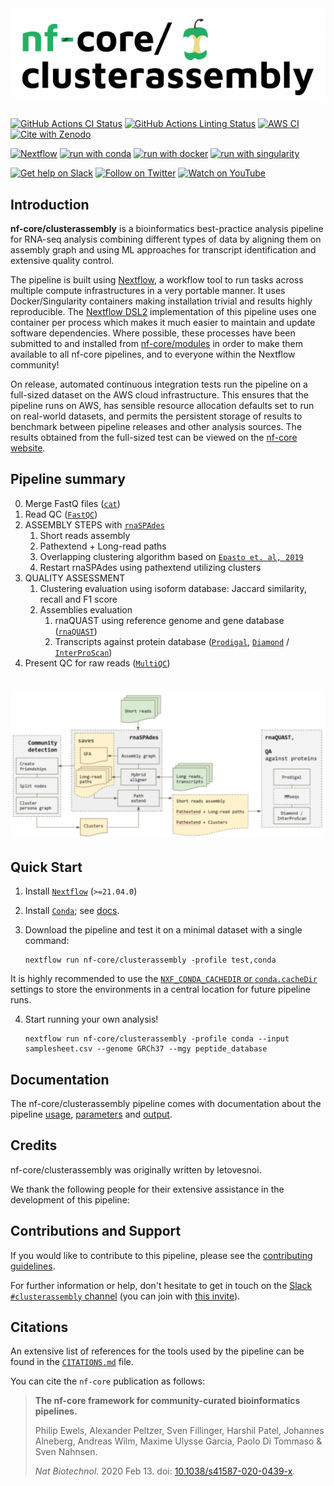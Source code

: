 # ![nf-core/clusterassembly](docs/images/nf-core-clusterassembly_logo.png)

[![GitHub Actions CI Status](https://github.com/nf-core/clusterassembly/workflows/nf-core%20CI/badge.svg)](https://github.com/nf-core/clusterassembly/actions?query=workflow%3A%22nf-core+CI%22)
[![GitHub Actions Linting Status](https://github.com/nf-core/clusterassembly/workflows/nf-core%20linting/badge.svg)](https://github.com/nf-core/clusterassembly/actions?query=workflow%3A%22nf-core+linting%22)
[![AWS CI](https://img.shields.io/badge/CI%20tests-full%20size-FF9900?labelColor=000000&logo=Amazon%20AWS)](https://nf-co.re/clusterassembly/results)
[![Cite with Zenodo](http://img.shields.io/badge/DOI-10.5281/zenodo.XXXXXXX-1073c8?labelColor=000000)](https://doi.org/10.5281/zenodo.XXXXXXX)

[![Nextflow](https://img.shields.io/badge/nextflow%20DSL2-%E2%89%A521.04.0-23aa62.svg?labelColor=000000)](https://www.nextflow.io/)
[![run with conda](http://img.shields.io/badge/run%20with-conda-3EB049?labelColor=000000&logo=anaconda)](https://docs.conda.io/en/latest/)
[![run with docker](https://img.shields.io/badge/run%20with-docker-0db7ed?labelColor=000000&logo=docker)](https://www.docker.com/)
[![run with singularity](https://img.shields.io/badge/run%20with-singularity-1d355c.svg?labelColor=000000)](https://sylabs.io/docs/)

[![Get help on Slack](http://img.shields.io/badge/slack-nf--core%20%23clusterassembly-4A154B?labelColor=000000&logo=slack)](https://nfcore.slack.com/channels/clusterassembly)
[![Follow on Twitter](http://img.shields.io/badge/twitter-%40nf__core-1DA1F2?labelColor=000000&logo=twitter)](https://twitter.com/nf_core)
[![Watch on YouTube](http://img.shields.io/badge/youtube-nf--core-FF0000?labelColor=000000&logo=youtube)](https://www.youtube.com/c/nf-core)

## Introduction

<!-- TODO nf-core: Write a 1-2 sentence summary of what data the pipeline is for and what it does -->
**nf-core/clusterassembly** is a bioinformatics best-practice analysis pipeline for RNA-seq analysis combining different types of data by aligning them on assembly graph and using ML approaches for transcript identification and extensive quality control.

The pipeline is built using [Nextflow](https://www.nextflow.io), a workflow tool to run tasks across multiple compute infrastructures in a very portable manner. It uses Docker/Singularity containers making installation trivial and results highly reproducible. The [Nextflow DSL2](https://www.nextflow.io/docs/latest/dsl2.html) implementation of this pipeline uses one container per process which makes it much easier to maintain and update software dependencies. Where possible, these processes have been submitted to and installed from [nf-core/modules](https://github.com/nf-core/modules) in order to make them available to all nf-core pipelines, and to everyone within the Nextflow community!

<!-- TODO nf-core: Add full-sized test dataset and amend the paragraph below if applicable -->
On release, automated continuous integration tests run the pipeline on a full-sized dataset on the AWS cloud infrastructure. This ensures that the pipeline runs on AWS, has sensible resource allocation defaults set to run on real-world datasets, and permits the persistent storage of results to benchmark between pipeline releases and other analysis sources. The results obtained from the full-sized test can be viewed on the [nf-core website](https://nf-co.re/clusterassembly/results).

## Pipeline summary

<!-- TODO nf-core: Fill in short bullet-pointed list of the default steps in the pipeline -->

0. Merge FastQ files ([`cat`](http://www.linfo.org/cat.html))
1. Read QC ([`FastQC`](https://www.bioinformatics.babraham.ac.uk/projects/fastqc/))
2. ASSEMBLY STEPS with [`rnaSPAdes`](https://github.com/ablab/spades)
    1. Short reads assembly
   2. Pathextend + Long-read paths
   3. Overlapping clustering algorithm based on [`Epasto et. al, 2019`](https://github.com/google-research/google-research/tree/master/graph_embedding/persona)
   4. Restart rnaSPAdes using pathextend utilizing clusters
3. QUALITY ASSESSMENT
    1. Clustering evaluation using isoform database: Jaccard similarity, recall and F1 score
   2. Assemblies evaluation
      1. rnaQUAST using reference genome and gene database ([`rnaQUAST`](https://github.com/ablab/rnaquast))
      2. Transcripts against protein database ([`Prodigal`](https://github.com/hyattpd/Prodigal), [`Diamond`](https://github.com/bbuchfink/diamond) / [`InterProScan`](https://www.ebi.ac.uk/interpro/search/sequence/))
4. Present QC for raw reads ([`MultiQC`](http://multiqc.info/))

# ![nf-core/clusterassembly](docs/images/clusterassembly_pipeline.png)

## Quick Start

1. Install [`Nextflow`](https://www.nextflow.io/docs/latest/getstarted.html#installation) (`>=21.04.0`)

2. Install [`Conda`](https://conda.io/miniconda.html); see [docs](https://nf-co.re/usage/configuration#basic-configuration-profiles).

3. Download the pipeline and test it on a minimal dataset with a single command:

    ```console
    nextflow run nf-core/clusterassembly -profile test,conda
    ```

It is highly recommended to use the [`NXF_CONDA_CACHEDIR` or `conda.cacheDir`](https://www.nextflow.io/docs/latest/conda.html) settings to store the environments in a central location for future pipeline runs.

4. Start running your own analysis!

    <!-- TODO nf-core: Update the example "typical command" below used to run the pipeline -->

    ```console
    nextflow run nf-core/clusterassembly -profile conda --input samplesheet.csv --genome GRCh37 --mgy peptide_database
    ```

## Documentation

The nf-core/clusterassembly pipeline comes with documentation about the pipeline [usage](https://nf-co.re/clusterassembly/usage), [parameters](https://nf-co.re/clusterassembly/parameters) and [output](https://nf-co.re/clusterassembly/output).

## Credits

nf-core/clusterassembly was originally written by letovesnoi.

We thank the following people for their extensive assistance in the development of this pipeline:

<!-- TODO nf-core: If applicable, make list of people who have also contributed -->

## Contributions and Support

If you would like to contribute to this pipeline, please see the [contributing guidelines](.github/CONTRIBUTING.md).

For further information or help, don't hesitate to get in touch on the [Slack `#clusterassembly` channel](https://nfcore.slack.com/channels/clusterassembly) (you can join with [this invite](https://nf-co.re/join/slack)).

## Citations

<!-- TODO nf-core: Add citation for pipeline after first release. Uncomment lines below and update Zenodo doi and badge at the top of this file. -->
<!-- If you use  nf-core/clusterassembly for your analysis, please cite it using the following doi: [10.5281/zenodo.XXXXXX](https://doi.org/10.5281/zenodo.XXXXXX) -->

<!-- TODO nf-core: Add bibliography of tools and data used in your pipeline -->
An extensive list of references for the tools used by the pipeline can be found in the [`CITATIONS.md`](CITATIONS.md) file.

You can cite the `nf-core` publication as follows:

> **The nf-core framework for community-curated bioinformatics pipelines.**
>
> Philip Ewels, Alexander Peltzer, Sven Fillinger, Harshil Patel, Johannes Alneberg, Andreas Wilm, Maxime Ulysse Garcia, Paolo Di Tommaso & Sven Nahnsen.
>
> _Nat Biotechnol._ 2020 Feb 13. doi: [10.1038/s41587-020-0439-x](https://dx.doi.org/10.1038/s41587-020-0439-x).
